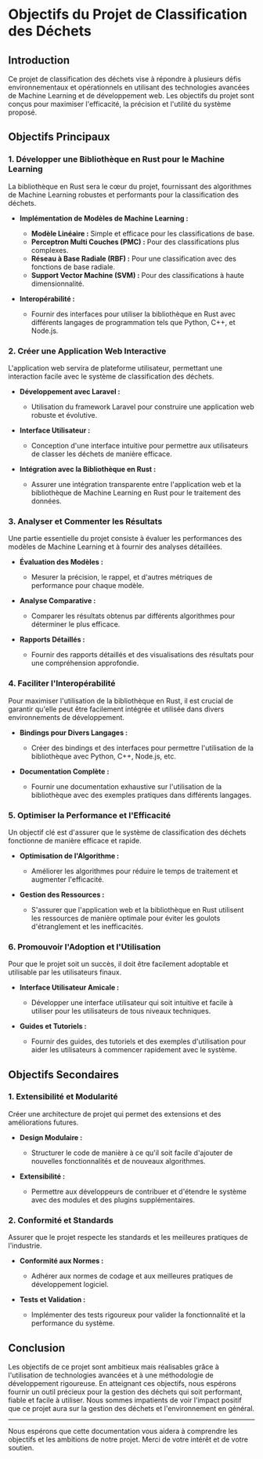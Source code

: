 # Objectifs du Projet de Classification des Déchets

## Introduction

Ce projet de classification des déchets vise à répondre à plusieurs défis environnementaux et opérationnels en utilisant des technologies avancées de Machine Learning et de développement web. Les objectifs du projet sont conçus pour maximiser l'efficacité, la précision et l'utilité du système proposé.

## Objectifs Principaux

### 1. Développer une Bibliothèque en Rust pour le Machine Learning

La bibliothèque en Rust sera le cœur du projet, fournissant des algorithmes de Machine Learning robustes et performants pour la classification des déchets.

- **Implémentation de Modèles de Machine Learning :**
  - **Modèle Linéaire :** Simple et efficace pour les classifications de base.
  - **Perceptron Multi Couches (PMC) :** Pour des classifications plus complexes.
  - **Réseau à Base Radiale (RBF) :** Pour une classification avec des fonctions de base radiale.
  - **Support Vector Machine (SVM) :** Pour des classifications à haute dimensionnalité.

- **Interopérabilité :**
  - Fournir des interfaces pour utiliser la bibliothèque en Rust avec différents langages de programmation tels que Python, C++, et Node.js.

### 2. Créer une Application Web Interactive

L'application web servira de plateforme utilisateur, permettant une interaction facile avec le système de classification des déchets.

- **Développement avec Laravel :**
  - Utilisation du framework Laravel pour construire une application web robuste et évolutive.
  
- **Interface Utilisateur :**
  - Conception d'une interface intuitive pour permettre aux utilisateurs de classer les déchets de manière efficace.

- **Intégration avec la Bibliothèque en Rust :**
  - Assurer une intégration transparente entre l'application web et la bibliothèque de Machine Learning en Rust pour le traitement des données.

### 3. Analyser et Commenter les Résultats

Une partie essentielle du projet consiste à évaluer les performances des modèles de Machine Learning et à fournir des analyses détaillées.

- **Évaluation des Modèles :**
  - Mesurer la précision, le rappel, et d'autres métriques de performance pour chaque modèle.
  
- **Analyse Comparative :**
  - Comparer les résultats obtenus par différents algorithmes pour déterminer le plus efficace.

- **Rapports Détaillés :**
  - Fournir des rapports détaillés et des visualisations des résultats pour une compréhension approfondie.

### 4. Faciliter l'Interopérabilité

Pour maximiser l'utilisation de la bibliothèque en Rust, il est crucial de garantir qu'elle peut être facilement intégrée et utilisée dans divers environnements de développement.

- **Bindings pour Divers Langages :**
  - Créer des bindings et des interfaces pour permettre l'utilisation de la bibliothèque avec Python, C++, Node.js, etc.

- **Documentation Complète :**
  - Fournir une documentation exhaustive sur l'utilisation de la bibliothèque avec des exemples pratiques dans différents langages.

### 5. Optimiser la Performance et l'Efficacité

Un objectif clé est d'assurer que le système de classification des déchets fonctionne de manière efficace et rapide.

- **Optimisation de l'Algorithme :**
  - Améliorer les algorithmes pour réduire le temps de traitement et augmenter l'efficacité.
  
- **Gestion des Ressources :**
  - S'assurer que l'application web et la bibliothèque en Rust utilisent les ressources de manière optimale pour éviter les goulots d'étranglement et les inefficacités.

### 6. Promouvoir l'Adoption et l'Utilisation

Pour que le projet soit un succès, il doit être facilement adoptable et utilisable par les utilisateurs finaux.

- **Interface Utilisateur Amicale :**
  - Développer une interface utilisateur qui soit intuitive et facile à utiliser pour les utilisateurs de tous niveaux techniques.
  
- **Guides et Tutoriels :**
  - Fournir des guides, des tutoriels et des exemples d'utilisation pour aider les utilisateurs à commencer rapidement avec le système.

## Objectifs Secondaires

### 1. Extensibilité et Modularité

Créer une architecture de projet qui permet des extensions et des améliorations futures.

- **Design Modulaire :**
  - Structurer le code de manière à ce qu'il soit facile d'ajouter de nouvelles fonctionnalités et de nouveaux algorithmes.

- **Extensibilité :**
  - Permettre aux développeurs de contribuer et d'étendre le système avec des modules et des plugins supplémentaires.

### 2. Conformité et Standards

Assurer que le projet respecte les standards et les meilleures pratiques de l'industrie.

- **Conformité aux Normes :**
  - Adhérer aux normes de codage et aux meilleures pratiques de développement logiciel.

- **Tests et Validation :**
  - Implémenter des tests rigoureux pour valider la fonctionnalité et la performance du système.

## Conclusion

Les objectifs de ce projet sont ambitieux mais réalisables grâce à l'utilisation de technologies avancées et à une méthodologie de développement rigoureuse. En atteignant ces objectifs, nous espérons fournir un outil précieux pour la gestion des déchets qui soit performant, fiable et facile à utiliser. Nous sommes impatients de voir l'impact positif que ce projet aura sur la gestion des déchets et l'environnement en général.

---

Nous espérons que cette documentation vous aidera à comprendre les objectifs et les ambitions de notre projet. Merci de votre intérêt et de votre soutien.
